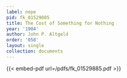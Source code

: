 ```yaml
---
label: nope
pid: fk_01529885
title: The Cost of Something for Nothing
year: '1904'
author: John P. Altgeld
order: '058'
layout: single
collection: documents
---
```



{{< embed-pdf url=/pdfs/fk_01529885.pdf >}}